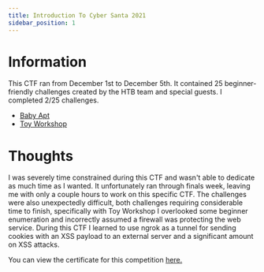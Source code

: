 ```yaml
---
title: Introduction To Cyber Santa 2021
sidebar_position: 1
---
```

# Information
This CTF ran from December 1st to December 5th. It contained 25 beginner-friendly challenges created by the HTB team and special guests. I completed 2/25 challenges.

 - [Baby Apt](/docs/HackTheBox/Competitions/Cyber%20Santa/baby_apt)
 - [Toy Workshop](/docs/HackTheBox/Competitions/Cyber%20Santa/toy_workshop)

# Thoughts
I was severely time constrained during this CTF and wasn't able to dedicate as much time as I wanted. It unfortunately ran through finals week, leaving me with only a couple hours to work on this specific CTF. The challenges were also unexpectedly difficult, both challenges requiring considerable time to finish, specifically with Toy Workshop I overlooked some beginner enumeration and incorrectly assumed a firewall was protecting the web service. During this CTF I learned to use ngrok as a tunnel for sending cookies with an XSS payload to an external server and a significant amount on XSS attacks.  

You can view the certificate for this competition [here.](https://nburns.tech/certificates#hackthebox-cyber-santa)